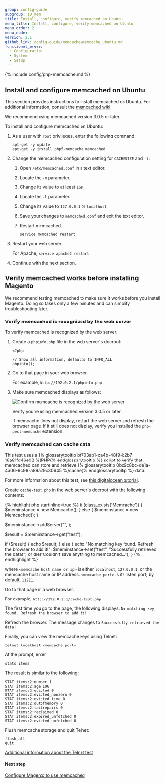 ```yaml
---
group: config-guide
subgroup: 10_mem
title: Install, configure, verify memcached on Ubuntu
menu_title: Install, configure, verify memcached on Ubuntu
menu_order: 2
menu_node:
version: 2.1
github_link: config-guide/memcache/memcache_ubuntu.md
functional_areas:
  - Configuration
  - System
  - Setup
---
```



{% include config/php-memcache.md %}

<h2 id="config-memcache-install">Install and configure memcached on Ubuntu</h2>
This section provides instructions to install memcached on Ubuntu. For additional information, consult the <a href="https://code.google.com/p/memcached/wiki/NewStart" target="_blank">memcached wiki</a>.

<div class="bs-callout bs-callout-info" id="info">
   <span class="glyphicon-class">
   <p>We recommend using memcached version 3.0.5 or later.</p></span>
</div>

To install and configure memcached on Ubuntu:

1.  As a user with `root` privileges, enter the following command:

        apt-get -y update
        apt-get -y install php5-memcache memcached

2.  Change the memcached configuration setting for `CACHESIZE` and `-l`:

    1.  Open `/etc/memcached.conf` in a text editor.
    2.  Locate the `-m` parameter.
    3.  Change its value to at least `1GB`
    4.  Locate the `-l` parameter.
    5.  Change its value to `127.0.0.1` or `localhost`
    6.  Save your changes to `memcached.conf` and exit the text editor.
    7.  Restart memcached.

            service memcached restart

3.  Restart your web server.

    For Apache, `service apache2 restart`

4.  Continue with the next section.

<h2 id="config-memcache-verify-its-ub">Verify memcached works before installing Magento</h2>
We recommend testing memcached to make sure it works before you install Magento. Doing so takes only a few minutes and can simplify troubleshooting later.

### Verify memcached is recognized by the web server

To verify memcached is recognized by the web server:

1.  Create a `phpinfo.php` file in the web server's docroot:

        <?php

        // Show all information, defaults to INFO_ALL
        phpinfo();

2.  Go to that page in your web browser.

    For example, `http://192.0.2.1/phpinfo.php`

2.  Make sure memcached displays as follows:

    <img src="{{ site.baseurl }}/common/images/config_memcache-ubuntu.png" alt="Confirm memcache is recognized by the web server">

    Verify you're using memcached version 3.0.5 or later.

    If memcache does not display, restart the web server and refresh the browser page. If it still does not display, verify you installed the `php-pecl-memcache` extension.

### Verify memcached can cache data
This test uses a {% glossarytooltip bf703ab1-ca4b-48f9-b2b7-16a81fd46e02 %}PHP{% endglossarytooltip %} script to verify that memcached can store and retrieve {% glossarytooltip 0bc9c8bc-de1a-4a06-9c99-a89a29c30645 %}cache{% endglossarytooltip %} data.

For more information about this test, see <a href="https://www.digitalocean.com/community/tutorials/how-to-install-and-use-memcache-on-ubuntu-14-04" target="_blank">this digitalocean tutorial</a>.

Create `cache-test.php` in the web server's docroot with the following contents:

{% highlight php startinline=true %}
if (class_exists('Memcache')) {
    $meminstance = new Memcache();
} else {
    $meminstance = new Memcached();
}

$meminstance->addServer("<memcache host name or ip>", <memcache port>);

$result = $meminstance->get("test");

if ($result) {
    echo $result;
} else {
    echo "No matching key found.  Refresh the browser to add it!";
    $meminstance->set("test", "Successfully retrieved the data!") or die("Couldn't save anything to memcached...");
}
{% endhighlight %}

where `<memcache host name or ip>` is either `localhost`, `127.0.0.1`, or the memcache host name or IP address. `<memcache port>` is its listen port; by default, `11211`.

Go to that page in a web browser.

For example, `http://192.0.2.1/cache-test.php`

The first time you go to the page, the following displays: `No matching key found. Refresh the browser to add it!`

Refresh the browser. The message changes to `Successfully retrieved the data!`

Finally, you can view the memcache keys using Telnet:

    telnet localhost <memcache port>

At the prompt, enter

    stats items

The result is similar to the following:

    STAT items:2:number 1
    STAT items:2:age 106
    STAT items:2:evicted 0
    STAT items:2:evicted_nonzero 0
    STAT items:2:evicted_time 0
    STAT items:2:outofmemory 0
    STAT items:2:tailrepairs 0
    STAT items:2:reclaimed 0
    STAT items:2:expired_unfetched 0
    STAT items:2:evicted_unfetched 0

Flush memcache storage and quit Telnet:

    flush_all
    quit

<a href="http://www.darkcoding.net/software/memcached-list-all-keys/" target="_blank">Additional information about the Telnet test</a>

#### Next step
<a href="{{ page.baseurl }}/config-guide/memcache/memcache_magento.html">Configure Magento to use memcached</a>
